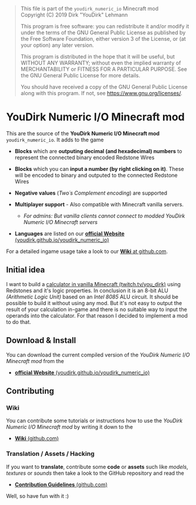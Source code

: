 > This file is part of the `youdirk_numeric_io` Minecraft mod  
> Copyright (C) 2019  Dirk "YouDirk" Lehmann
>
> This program is free software: you can redistribute it and/or modify
> it under the terms of the GNU General Public License as published by
> the Free Software Foundation, either version 3 of the License, or
> (at your option) any later version.
>
> This program is distributed in the hope that it will be useful,
> but WITHOUT ANY WARRANTY; without even the implied warranty of
> MERCHANTABILITY or FITNESS FOR A PARTICULAR PURPOSE.  See the
> GNU General Public License for more details.
>
> You should have received a copy of the GNU General Public License
> along with this program.  If not, see <https://www.gnu.org/licenses/>.


YouDirk Numeric I/O Minecraft mod
=================================

This are the source of the **YouDirk Numeric I/O Minecraft mod**
`youdirk_numeric_io`.  It adds to the game

* **Blocks** which are **outputing decimal (and hexadecimal) numbers**
  to represent the connected binary encoded Redstone Wires

* **Blocks** which you can **input a number (by right clicking on
  it)**.  These will be encoded to binary and outputed to the
  connected Redstone Wires

* **Negative values** (*Two´s Complement encoding*) are supported

* **Multiplayer support** - Also compatible with Minecraft vanilla
  servers.
    - _For admins: But vanilla clients cannot connect to modded
      YouDirk Numeric I/O Minecraft servers_

* **Languages** are listed on our [**official Website**
  (youdirk.github.io/youdirk_numeric_io)
  ](https://youdirk.github.io/youdirk_numeric_io/)

For a detailed ingame usage take a look to our [**Wiki** at
github.com](https://github.com/YouDirk/youdirk_numeric_io/wiki).

Initial idea
------------

I want to build a [calculator in vanilla Minecraft
(twitch.tv/you_dirk)](https://www.twitch.tv/collections/jN0fzROVchV32A)
using Redstones and it's logic properties.  In conclusion it is an
8-bit ALU *(Arithmetic Logic Unit)* based on an *Intel 8085* ALU
circuit.  It should be possible to build it without using any mod.
But it's not easy to output the result of your calculation in-game and
there is no suitable way to input the operands into the calculator.
For that reason I decided to implement a mod to do that.

Download & Install
------------------

You can download the current compiled version of the *YouDirk Numeric
I/O Minecraft mod* from the

* [**official Website** (youdirk.github.io/youdirk_numeric_io)
  ](https://youdirk.github.io/youdirk_numeric_io/)

Contributing
------------

### Wiki

You can contribute some tutorials or instructions how to use the
*YouDirk Numeric I/O Minecraft mod* by writing it down to the

* [**Wiki** (github.com)
  ](https://github.com/YouDirk/youdirk_numeric_io/wiki)

### Translation / Assets / Hacking

If you want to **translate**, contribute some **code** or **assets**
such like *models*, *textures* or *sounds* then take a look to the
GitHub repository and read the

* [**Contribution Guidelines** (github.com)](CONTRIBUTING.md)

Well, so have fun with it :)
